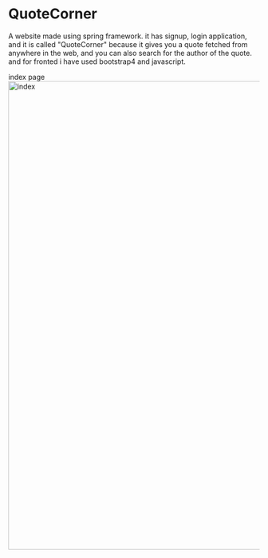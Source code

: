 # QuoteCorner


A website made using spring framework. it has signup, login application, and it is called "QuoteCorner" because it gives you a quote fetched from anywhere in the web, and you can also search for the author of the quote. 
and for fronted i have used bootstrap4 and javascript.

index page
<img width="939" alt="index" src="https://user-images.githubusercontent.com/70065103/121218290-3a196f00-c8a0-11eb-941f-c867707aa484.png">

